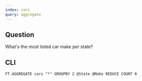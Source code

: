 ```yaml
---
index: cars
query: aggregate
---
```


## Question

What's the most listed car make per state?

## CLI

```
FT.AGGREGATE cars "*" GROUPBY 2 @State @Make REDUCE COUNT 0
```